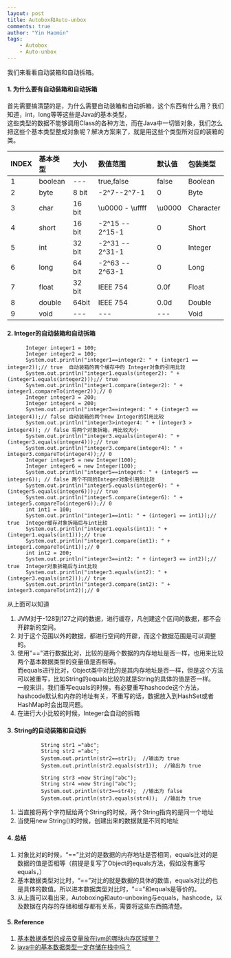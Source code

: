 ```yaml
---
layout: post
title: Autobox和Auto-unbox
comments: true
author: "Yin Haomin"
tags:
    - Autobox
    - Auto-unbox
---
```


我们来看看自动装箱和自动拆箱。

#### 1. 为什么要有自动装箱和自动拆箱

首先需要搞清楚的是，为什么需要自动装箱和自动拆箱，这个东西有什么用？我们知道，int，long等等这些是Java的基本类型，<br>
这些类型的数据不能够调用Class的各种方法，而在Java中一切皆对象，我们怎么把这些个基本类型整成对象呢？解决方案来了，就是用这些个类型所对应的装箱的类。

|INDEX|基本类型|大小|数值范围|默认值|包装类型|
|:-------|:-------|:-------|:-------|:-------|:-------|
|1|boolean|---|true,false|false|Boolean|
|2|byte|8 bit|-2^7--2^7-1|0|Byte|
|3|char|16 bit|\u0000 - \uffff|\u0000|Character|
|4|short|16 bit|-2^15 -- 2^15-1|0|Short|
|5|int|32 bit|	-2^31 -- 2^31-1|0|Integer|
|6|long|64 bit|	-2^63 -- 2^63-1|0|Long|
|7|float|32 bit|IEEE 754|0.0f|Float|
|8|double|64bit|IEEE 754|0.0d|Double|
|9|void|---|---|---|Void|


#### 2. Integer的自动装箱和自动拆箱
```
      Integer integer1 = 100;
      Integer integer2 = 100;
      System.out.println("integer1==integer2: " + (integer1 == integer2));// true  自动装箱的两个缓存中的 Integer对象的引用比较
      System.out.println("integer1.equals(integer2): " + (integer1.equals(integer2)));// true
      System.out.println("integer1.compare(integer2): " + integer1.compareTo(integer2));// 0    
      Integer integer3 = 200;
      Integer integer4 = 200;
      System.out.println("integer3==integer4: " + (integer3 == integer4));// false 自动装箱的两个new Integer的引用比较
      System.out.println("integer3>integer4: " + (integer3 > integer4)); // false 将两个对象拆箱，再比较大小
      System.out.println("integer3.equals(integer4): " + (integer3.equals(integer4)));// true
      System.out.println("integer3.compare(integer4): " + integer3.compareTo(integer4));// 0   
      Integer integer5 = new Integer(100);
      Integer integer6 = new Integer(100);
      System.out.println("integer5==integer6: " + (integer5 == integer6)); // false 两个不同的Integer对象引用的比较
      System.out.println("integer5.equals(integer6): " + (integer5.equals(integer6)));// true
      System.out.println("integer5.compare(integer6): " + integer5.compareTo(integer6));// 0    
      int int1 = 100;
      System.out.println("integer1==int1: " + (integer1 == int1));// true  Integer缓存对象拆箱后与int比较
      System.out.println("integer1.equals(int1): " + (integer1.equals(int1)));// true
      System.out.println("integer1.compare(int1): " + integer1.compareTo(int1));// 0      
      int int2 = 200;
      System.out.println("integer3==int2: " + (integer3 == int2));// true  Integer对象拆箱后与int比较
      System.out.println("integer3.equals(int2): " + (integer3.equals(int2)));// true
      System.out.println("integer3.compare(int2): " + integer3.compareTo(int2));// 0 
```
从上面可以知道<br>
1. JVM对于-128到127之间的数据，进行缓存，凡创建这个区间的数据，都不会开辟新的空间。<br>
2. 对于这个范围以外的数据，都进行空间的开辟，而这个数据范围是可以调整的。<br>
3. 使用"=="进行数据比对，比较的是两个数据的内存地址是否一样，也用来比较两个基本数据类型的变量值是否相等。<br>
而equals进行比对，Object类中对比的是其内存地址是否一样，但是这个方法可以被重写，比如String的equals比较的就是String的具体的值是否一样。<br>
一般来讲，我们重写equals的时候，有必要重写hashcode这个方法，hashcode默认和内存的地址有关，不重写的话，数据放入到HashSet或者HashMap时会出现问题。<br>
4. 在进行大小比较的时候，Integer会自动的拆箱<br>

#### 3. String的自动装箱和自动拆
```
           String str1 ="abc";
           String str2 ="abc";
           System.out.println(str2==str1);  //输出为 true 
           System.out.println(str2.equals(str1));  //输出为 true 
            
           String str3 =new String("abc");
           String str4 =new String("abc"); 
           System.out.println(str3==str4);  //输出为 false 
           System.out.println(str3.equals(str4));  //输出为 true
```
1. 当直接将两个字符赋给两个String的时候，两个String指向的是同一个地址<br>
2. 当使用new String()的时候，创建出来的数据就是不同的地址<br>

#### 4. 总结
1. 对象比对的时候，“==”比对的是数据的内存地址是否相同，equals比对的是数据的值是否相等（前提是复写了Object的equals方法，假如没有重写equals，）
2. 基本数据类型对比时，“==”对比的就是数据的具体的数值，equals对比的也是具体的数值。所以进本数据类型对比时，"=="和equals是等价的。
3. 从上面可以看出来，Autoboxing和auto-unboxing与equals，hashcode，以及数据在内存的存储和缓存都有关系，需要将这些东西搞清楚。<br>

#### 5. Reference
1. [基本数据类型的成员变量放在jvm的哪块内存区域里？](http://www.cnblogs.com/hithlb/p/4872373.html)
2. [java中的基本数据类型一定存储在栈中吗？](http://www.cnblogs.com/xiohao/p/4296059.html)

